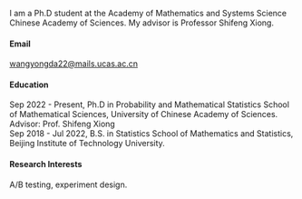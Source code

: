 
I am a Ph.D student at the Academy of Mathematics and Systems Science Chinese Academy of Sciences. My advisor is Professor Shifeng Xiong.
#### Email
wangyongda22@mails.ucas.ac.cn

#### Education
Sep 2022 - Present, Ph.D in Probability and Mathematical Statistics
School of Mathematical Sciences, University of Chinese Academy of Sciences. Advisor: Prof. Shifeng Xiong\
Sep 2018 - Jul 2022, B.S. in Statistics School of Mathematics and Statistics, Beijing Institute of Technology University.
#### Research Interests
A/B testing, experiment design.

